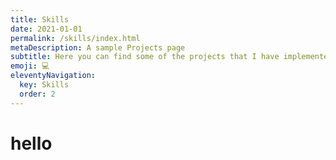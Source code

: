 ```yaml
---
title: Skills
date: 2021-01-01
permalink: /skills/index.html
metaDescription: A sample Projects page
subtitle: Here you can find some of the projects that I have implemented.
emoji: 💻
eleventyNavigation:
  key: Skills
  order: 2
---
```



# hello